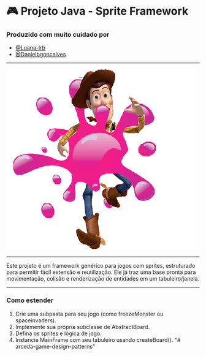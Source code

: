 # 🎮 Projeto Java - Sprite Framework

### Produzido com muito cuidado por
- [@Luana-lrb](https://github.com/Luana-lrb)
- [@Danielbgoncalves](https://github.com/Danielbgoncalves)

---
![Woody do filme Toy Story preso em uma gosma rosa](images/woodypreso.png)

---

Este projeto é um framework genérico para jogos com sprites, estruturado para permitir fácil extensão e reutilização. 
Ele já traz uma base pronta para movimentação, colisão e renderização de entidades em um tabuleiro/janela.

--- 

### Como estender
1. Crie uma subpasta para seu jogo (como freezeMonster ou spaceinvaders).
2. Implemente sua própria subclasse de AbstractBoard.
3. Defina os sprites e lógica de jogo.
4. Instancie MainFrame com seu tabuleiro usando createBoard().
"# arceda-game-design-patterns" 

